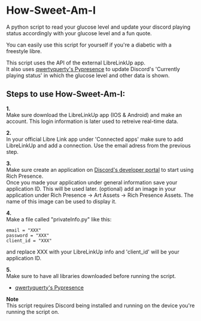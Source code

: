 # How-Sweet-Am-I
A python script to read your glucose level and update your discord playing status accordingly with your glucose level and a fun quote. 

You can easily use this script for yourself if you're a diabetic with a freestyle libre.  

This script uses the API of the external LibreLinkUp app.  
It also uses [qwertyquerty's Pypresence](https://github.com/qwertyquerty/pypresence) to update Discord's 'Currently playing status' in which the glucose level and other data is shown.


## Steps to use How-Sweet-Am-I:

**1.**  
Make sure download the LibreLinkUp app (IOS & Android) and make an account. This login information is later used to retreive real-time data.

**2.**  
In your official Libre Link app under 'Connected apps' make sure to add LibreLinkUp and add a connection.
Use the email adress from the previous step.

**3.**  
Make sure create an application on [Discord's developer portal](https://discord.com/developers/applications) to start using Rich Presence.  
Once you made your application under general information save your application ID. This will be used later.
(optional) add an image in your application under Rich Presence -> Art Assets -> Rich Presence Assets. The name of this image can be used to display it.  

**4.**  
Make a file called "privateInfo.py" like this:  

    email = "XXX"  
    password = "XXX"  
    client_id = "XXX"  
    
and replace XXX with your LibreLinkUp info and 'client_id' will be your application ID.

**5.**  
Make sure to have all libraries downloaded before running the script.  
- [qwertyquerty's Pypresence](https://github.com/qwertyquerty/pypresence) 

**Note**  
This script requires Discord being installed and running on the device you're running the script on.
